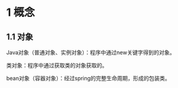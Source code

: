 # 1 概念

## 1.1 对象

Java对象（普通对象、实例对象）：程序中通过new关键字得到的对象。

类对象：程序中通过获取类的对象获取的。

bean对象（容器对象）：经过spring的完整生命周期，形成的包装类。